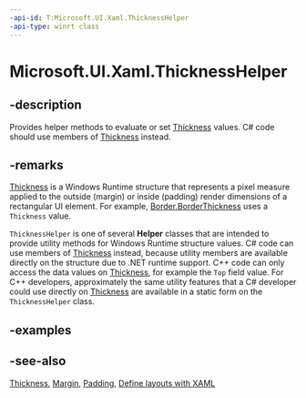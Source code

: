 ```yaml
---
-api-id: T:Microsoft.UI.Xaml.ThicknessHelper
-api-type: winrt class
---
```


<!-- Class syntax.
public class ThicknessHelper : Microsoft.UI.Xaml.IThicknessHelper
-->

# Microsoft.UI.Xaml.ThicknessHelper

## -description

Provides helper methods to evaluate or set [Thickness](thickness.md) values. C# code should use members of [Thickness](thickness.md) instead.

## -remarks

[Thickness](thickness.md) is a Windows Runtime structure that represents a pixel measure applied to the outside (margin) or inside (padding) render dimensions of a rectangular UI element. For example, [Border.BorderThickness](../microsoft.ui.xaml.controls/border_borderthickness.md) uses a `Thickness` value.

`ThicknessHelper` is one of several **Helper** classes that are intended to provide utility methods for Windows Runtime structure values. C# code can use members of [Thickness](thickness.md) instead, because utility members are available directly on the structure due to .NET runtime support. C++ code can only access the data values on [Thickness](thickness.md), for example the `Top` field value. For C++ developers, approximately the same utility features that a C# developer could use directly on [Thickness](thickness.md) are available in a static form on the `ThicknessHelper` class.

## -examples

## -see-also

[Thickness](thickness.md), [Margin](frameworkelement_margin.md), [Padding](../microsoft.ui.xaml.controls/control_padding.md), [Define layouts with XAML](/windows/uwp/layout/layouts-with-xaml)
